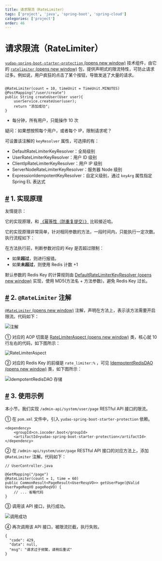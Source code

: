 ```yaml
---
title: 请求限流（RateLimiter）
tags: ['project', 'java', 'spring-boot', 'spring-cloud']
categories: ['project']
order: 46
---
```

# 请求限流（RateLimiter）

[`yudao-spring-boot-starter-protection`  (opens new window)](https://github.com/YunaiV/ruoyi-vue-pro/blob/master/yudao-framework/yudao-spring-boot-starter-protection/) 技术组件，由它的 [`ratelimiter`  (opens new window)](https://github.com/YunaiV/ruoyi-vue-pro/blob/master/yudao-framework/yudao-spring-boot-starter-protection/src/main/java/cn/iocoder/yudao/framework/ratelimiter/) 包，提供声明式的限流特性，可防止请求过多。例如说，用户疯狂的点击了某个按钮，导致发送了大量的请求。

 
```

@RateLimiter(count = 10, timeUnit = TimeUnit.MINUTES)
@PostMapping("/user/create")
public String createUser(User user){
    userService.createUser(user);
    return "添加成功";
}

```
* 每分钟，所有用户，只能操作 10 次

 疑问：如果想按照每个用户，或者每个 IP，限制请求呢？

 可设置该注解的 `keyResolver` 属性，可选择的有：

 * DefaultRateLimiterKeyResolver：全局级别
* UserRateLimiterKeyResolver：用户 ID 级别
* ClientIpRateLimiterKeyResolver：用户 IP 级别
* ServerNodeRateLimiterKeyResolver：服务器 Node 级别
* ExpressionIdempotentKeyResolver：自定义级别，通过 `keyArg` 属性指定 Spring EL 表达式
 ## [#](#_1-实现原理) 1. 实现原理

 友情提示：

 它的实现原理，和 [《幂等性（防重复提交）》](/idempotent/) 比较接近哈。

 它的实现原理非常简单，针对相同参数的方法，一段时间内，只能执行一定次数。执行流程如下：

 在方法执行前，判断参数对应的 Key 是否超过限制：

 * 如果**超过**，则进行报错。
* 如果**未超过**，则使用 Redis 计数 +1

 默认参数的 Redis Key 的计算规则由 [DefaultRateLimiterKeyResolver  (opens new window)](https://github.com/YunaiV/ruoyi-vue-pro/blob/master/yudao-framework/yudao-spring-boot-starter-protection/src/main/java/cn/iocoder/yudao/framework/ratelimiter/core/keyresolver/impl/DefaultRateLimiterKeyResolver.java) 实现，使用 MD5(方法名 + 方法参数)，避免 Redis Key 过长。

 ## [#](#_2-ratelimiter-注解) 2. `@RateLimiter` 注解

 [`@RateLimiter`  (opens new window)](https://github.com/YunaiV/ruoyi-vue-pro/blob/master/yudao-framework/yudao-spring-boot-starter-protection/src/main/java/cn/iocoder/yudao/framework/ratelimiter/core/annotation/RateLimiter.java) 注解，声明在方法上，表示该方法需要开启限流。代码如下：

 ![ 注解](https://doc.iocoder.cn/img/%E5%90%8E%E7%AB%AF%E6%89%8B%E5%86%8C/%E8%AF%B7%E6%B1%82%E9%99%90%E6%B5%81/%E6%B3%A8%E8%A7%A3.png)

 ① 对应的 AOP 切面是 [RateLimiterAspect  (opens new window)](https://github.com/YunaiV/ruoyi-vue-pro/blob/master/yudao-framework/yudao-spring-boot-starter-protection/src/main/java/cn/iocoder/yudao/framework/ratelimiter/core/aop/RateLimiterAspect.java) 类，核心就 10 行左右的代码，如下图所示：

 ![RateLimiterAspect](https://doc.iocoder.cn/img/%E5%90%8E%E7%AB%AF%E6%89%8B%E5%86%8C/%E8%AF%B7%E6%B1%82%E9%99%90%E6%B5%81/RateLimiterAspect.png)

 ② 对应的 Redis Key 的前缀是 `rate_limiter:%` ，可见 [IdempotentRedisDAO  (opens new window)](https://github.com/YunaiV/ruoyi-vue-pro/blob/master/yudao-framework/yudao-spring-boot-starter-protection/src/main/java/cn/iocoder/yudao/framework/ratelimiter/core/redis/RateLimiterRedisDAO.java) 类，如下图所示：

 ![IdempotentRedisDAO 存储](https://doc.iocoder.cn/img/%E5%90%8E%E7%AB%AF%E6%89%8B%E5%86%8C/%E8%AF%B7%E6%B1%82%E9%99%90%E6%B5%81/IdempotentRedisDAO.png)

 ## [#](#_3-使用示例) 3. 使用示例

 本小节，我们实现 `/admin-api/system/user/page` RESTful API 接口的限流。

 ① 在 `pom.xml` 文件中，引入 `yudao-spring-boot-starter-protection` 依赖。

 
```
<dependency>
    <groupId>cn.iocoder.boot</groupId>
    <artifactId>yudao-spring-boot-starter-protection</artifactId>
</dependency>

```
② 在 `/admin-api/system/user/page` RESTful API 接口的对应方法上，添加 `@RateLimiter` 注解。代码如下：

 
```
// UserController.java

@GetMapping("/page")
@RateLimiter(count = 1, time = 60)
public CommonResult<PageResult<UserRespVO>> getUserPage(@Valid UserPageReqVO pageReqVO) {
    // ... 省略代码
}

```
③ 调用该 API 接口，执行成功。

 ![调用成功](https://doc.iocoder.cn/img/%E5%90%8E%E7%AB%AF%E6%89%8B%E5%86%8C/%E8%AF%B7%E6%B1%82%E9%99%90%E6%B5%81/%E6%A1%88%E4%BE%8B.png)

 ④ 再次调用该 API 接口，被限流拦截，执行失败。

 
```
{
  "code": 429,
  "data": null,
  "msg": "请求过于频繁，请稍后重试"
}

```
